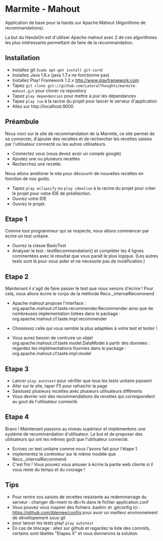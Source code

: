 Marmite - Mahout
===============

Application de base pour la hands sur Apache Mahout (Algorithme de recommandations).

La but du HandsOn est d'utiliser Apache mahout avec 2 de ces algorithmes les plus intéressants permettant de faire
de la recommandation.


Installation
----------------

* Installez git (`sudo apt-get install git-core`)
* Installez Java 1.6.x (java 1.7.x ne fonctionne pas)
* Installez Play! Framework 1.2.x http://www.playframework.com
* Tapez `git clone git://github.com/LateralThoughts/marmite-mahout.git` pour cloner ce repository
* Tapez `play dependencies` pour mettre à jour les dépendances
* Tapez `play run` à la racine du projet pour lancer le serveur d'application
* Allez sur  http://localhost:9000


Préambule
----------------
Nous voici sur le site de recommandation de la Marmite, ce site permet de se connecter, d'ajouter des recettes et de
rechercher les recettes saisies par l'utilisateur connecté ou les autres utilisateurs.

* Connectez vous (vous devez avoir un compte google)
* Ajoutez une ou plusieurs recettes
* Recherchez une recette.

Nous allons améliorer le site pour découvrir de nouvelles recettes en fonction de nos goûts.

* Tapez `play eclipsify` ou `play idealize` à la racine du projet pour créer le projet pour votre IDE de prédilection.
* Ouvrez votre IDE
* Ouvrez le projet.


Etape 1
----------------
Comme tout programmeur qui se respecte, nous allons commencer par écrire un test unitaire.

* Ouvrez la classe BasicTest
* Analyser le test : testRecommendation() et compléter les 4 lignes commentées avec le résultat que vous paraît le plus logique.
(Les autres tests sont là pour vous aider et ne nécessite pas de modification.)


Etape 2
----------------
Maintenant il s'agit de faire passer le test que nous venons d'écrire !
Pour cela, nous allons écrire le corps de la méthode Reco._internalRecommend

* Apache mahout propose l'interface : org.apache.mahout.cf.taste.recommender.Recommender
ainsi que de nombreuses implementation listées dans le package : org.apache.mahout.cf.taste.impl.recommender

* Choisissez celle qui vous semble la plus adaptées à votre test et tester !

* Vous aurez besoin de contruire un objet org.apache.mahout.cf.taste.model.DataModel à partir des données :
regardez les implémentations fournies dans le package : org.apache.mahout.cf.taste.impl.model

Etape 3
----------------
* Lancer `play autotest` pour vérifier que tous les tests unitaire passent
* Aller sur le site, taper F5 pour rafraichir la page
* Saisissez plusieurs recettes avec plusieurs utilisateurs différents
* Vous devrier voir des recommendations de recettes qui correspondent au gout de l'utilisateur connecté.

Etape 4
----------------
Bravo ! Maintenant passons au niveau supérieur et implementons une système de recommandation d'utilisateur. Le but et de
proposer des utilisateurs qui ont les mêmes goût que l'utilisateur connecté.

* Ecrivez un test unitaire comme nous l'avons fait pour l'étape 1.
* implementez le controleur sur le même modèle que Reco._internalRecommend
* C'est fini ! Vous pouvez vous amuser à écrire la partie web cliente si il vous reste du temps et du courage !


Tips
----------------
* Pour rentre vos saisies de recettes resistante au redemmarrage du serveur : changer db=mem to db=fs dans le fichier application.conf
* Vous pouvez vous inspirer des fichiers .bashrc et .gitconfig ici : https://github.com/jblemee/config
pour avoir un meilleur environnement de dévellopement sous git
* pour lancer les tests play! `play autotest`
* En cas de blocage : allez sur github et regardez la liste des commits, certains sont libellés "Etapes X" et vous donnerons la solution.



